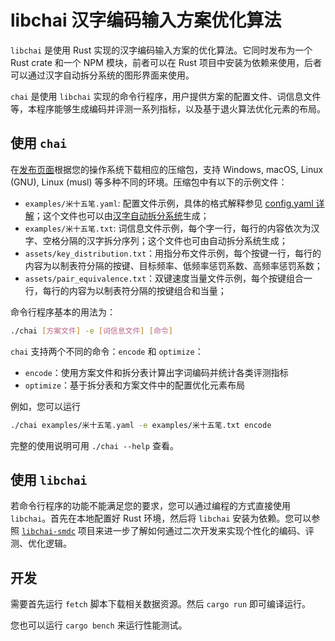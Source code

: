 # libchai 汉字编码输入方案优化算法

`libchai` 是使用 Rust 实现的汉字编码输入方案的优化算法。它同时发布为一个 Rust crate 和一个 NPM 模块，前者可以在 Rust 项目中安装为依赖来使用，后者可以通过汉字自动拆分系统的图形界面来使用。

`chai` 是使用 `libchai` 实现的命令行程序，用户提供方案的配置文件、词信息文件等，本程序能够生成编码并评测一系列指标，以及基于退火算法优化元素的布局。

## 使用 `chai`

在[发布页面](https://github.com/hanzi-chai/libchai/releases)根据您的操作系统下载相应的压缩包，支持 Windows, macOS, Linux (GNU), Linux (musl) 等多种不同的环境。压缩包中有以下的示例文件：

- `examples/米十五笔.yaml`: 配置文件示例，具体的格式解释参见 [config.yaml 详解](https://docs.chaifen.app/docs/tutorial/config)；这个文件也可以由[汉字自动拆分系统](https://chaifen.app/)生成；
- `examples/米十五笔.txt`: 词信息文件示例，每个字一行，每行的内容依次为汉字、空格分隔的汉字拆分序列；这个文件也可由自动拆分系统生成；
- `assets/key_distribution.txt`：用指分布文件示例，每个按键一行，每行的内容为以制表符分隔的按键、目标频率、低频率惩罚系数、高频率惩罚系数；
- `assets/pair_equivalence.txt`：双键速度当量文件示例，每个按键组合一行，每行的内容为以制表符分隔的按键组合和当量；

命令行程序基本的用法为：

```bash
./chai [方案文件] -e [词信息文件] [命令]
```

`chai` 支持两个不同的命令：`encode` 和 `optimize`：

- `encode`：使用方案文件和拆分表计算出字词编码并统计各类评测指标
- `optimize`：基于拆分表和方案文件中的配置优化元素布局

例如，您可以运行

```bash
./chai examples/米十五笔.yaml -e examples/米十五笔.txt encode
```

完整的使用说明可用 `./chai --help` 查看。

## 使用 `libchai`

若命令行程序的功能不能满足您的要求，您可以通过编程的方式直接使用 `libchai`。首先在本地配置好 Rust 环境，然后将 `libchai` 安装为依赖。您可以参照 [`libchai-smdc`](https://github.com/hanzi-chai/libchai-smdc) 项目来进一步了解如何通过二次开发来实现个性化的编码、评测、优化逻辑。

## 开发

需要首先运行 `fetch` 脚本下载相关数据资源。然后 `cargo run` 即可编译运行。

您也可以运行 `cargo bench` 来运行性能测试。
